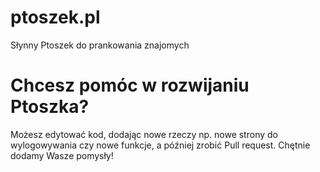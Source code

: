 # ptoszek.pl
Słynny Ptoszek do prankowania znajomych
# Chcesz pomóc w rozwijaniu Ptoszka? 
Możesz edytować kod, dodając nowe rzeczy np. nowe strony do wylogowywania czy nowe funkcje, a później zrobić Pull request. 
Chętnie dodamy Wasze pomysły!
